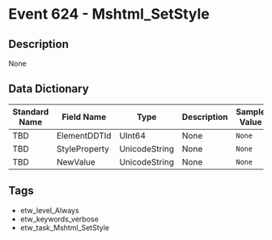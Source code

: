 # Event 624 - Mshtml_SetStyle

## Description
None

## Data Dictionary
|Standard Name|Field Name|Type|Description|Sample Value|
|---|---|---|---|---|
|TBD|ElementDDTId|UInt64|None|`None`|
|TBD|StyleProperty|UnicodeString|None|`None`|
|TBD|NewValue|UnicodeString|None|`None`|

## Tags
* etw_level_Always
* etw_keywords_verbose
* etw_task_Mshtml_SetStyle